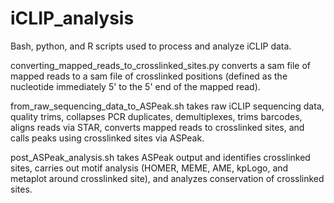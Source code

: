 # iCLIP_analysis
Bash, python, and R scripts used to process and analyze iCLIP data. 

converting_mapped_reads_to_crosslinked_sites.py converts a sam file of mapped reads to a sam file of crosslinked positions (defined as the nucleotide immediately 5' to the 5' end of the mapped read). 

from_raw_sequencing_data_to_ASPeak.sh takes raw iCLIP sequencing data, quality trims, collapses PCR duplicates, demultiplexes, trims barcodes, aligns reads via STAR, converts mapped reads to crosslinked sites, and calls peaks using crosslinked sites via ASPeak. 

post_ASPeak_analysis.sh takes ASPeak output and identifies crosslinked sites, carries out motif analysis (HOMER, MEME, AME, kpLogo, and metaplot around crosslinked site), and analyzes conservation of crosslinked sites. 
